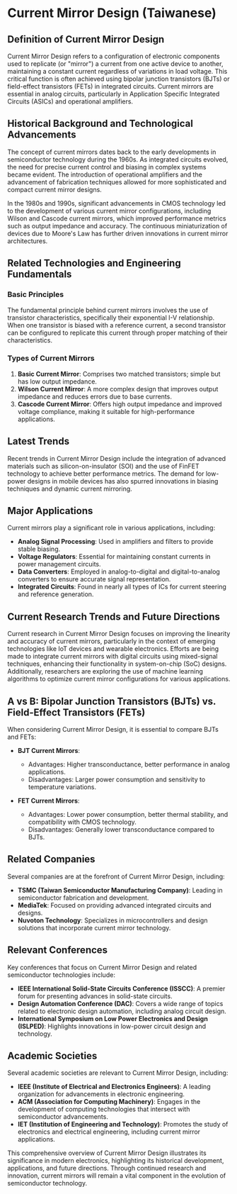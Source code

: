 # Current Mirror Design (Taiwanese)

## Definition of Current Mirror Design
Current Mirror Design refers to a configuration of electronic components used to replicate (or "mirror") a current from one active device to another, maintaining a constant current regardless of variations in load voltage. This critical function is often achieved using bipolar junction transistors (BJTs) or field-effect transistors (FETs) in integrated circuits. Current mirrors are essential in analog circuits, particularly in Application Specific Integrated Circuits (ASICs) and operational amplifiers.

## Historical Background and Technological Advancements
The concept of current mirrors dates back to the early developments in semiconductor technology during the 1960s. As integrated circuits evolved, the need for precise current control and biasing in complex systems became evident. The introduction of operational amplifiers and the advancement of fabrication techniques allowed for more sophisticated and compact current mirror designs.

In the 1980s and 1990s, significant advancements in CMOS technology led to the development of various current mirror configurations, including Wilson and Cascode current mirrors, which improved performance metrics such as output impedance and accuracy. The continuous miniaturization of devices due to Moore's Law has further driven innovations in current mirror architectures.

## Related Technologies and Engineering Fundamentals

### Basic Principles
The fundamental principle behind current mirrors involves the use of transistor characteristics, specifically their exponential I-V relationship. When one transistor is biased with a reference current, a second transistor can be configured to replicate this current through proper matching of their characteristics.

### Types of Current Mirrors
1. **Basic Current Mirror**: Comprises two matched transistors; simple but has low output impedance.
2. **Wilson Current Mirror**: A more complex design that improves output impedance and reduces errors due to base currents.
3. **Cascode Current Mirror**: Offers high output impedance and improved voltage compliance, making it suitable for high-performance applications.

## Latest Trends
Recent trends in Current Mirror Design include the integration of advanced materials such as silicon-on-insulator (SOI) and the use of FinFET technology to achieve better performance metrics. The demand for low-power designs in mobile devices has also spurred innovations in biasing techniques and dynamic current mirroring.

## Major Applications
Current mirrors play a significant role in various applications, including:
- **Analog Signal Processing**: Used in amplifiers and filters to provide stable biasing.
- **Voltage Regulators**: Essential for maintaining constant currents in power management circuits.
- **Data Converters**: Employed in analog-to-digital and digital-to-analog converters to ensure accurate signal representation.
- **Integrated Circuits**: Found in nearly all types of ICs for current steering and reference generation.

## Current Research Trends and Future Directions
Current research in Current Mirror Design focuses on improving the linearity and accuracy of current mirrors, particularly in the context of emerging technologies like IoT devices and wearable electronics. Efforts are being made to integrate current mirrors with digital circuits using mixed-signal techniques, enhancing their functionality in system-on-chip (SoC) designs. Additionally, researchers are exploring the use of machine learning algorithms to optimize current mirror configurations for various applications.

## A vs B: Bipolar Junction Transistors (BJTs) vs. Field-Effect Transistors (FETs)
When considering Current Mirror Design, it is essential to compare BJTs and FETs:

- **BJT Current Mirrors**:
  - Advantages: Higher transconductance, better performance in analog applications.
  - Disadvantages: Larger power consumption and sensitivity to temperature variations.

- **FET Current Mirrors**:
  - Advantages: Lower power consumption, better thermal stability, and compatibility with CMOS technology.
  - Disadvantages: Generally lower transconductance compared to BJTs.

## Related Companies
Several companies are at the forefront of Current Mirror Design, including:
- **TSMC (Taiwan Semiconductor Manufacturing Company)**: Leading in semiconductor fabrication and development.
- **MediaTek**: Focused on providing advanced integrated circuits and designs.
- **Nuvoton Technology**: Specializes in microcontrollers and design solutions that incorporate current mirror technology.

## Relevant Conferences
Key conferences that focus on Current Mirror Design and related semiconductor technologies include:
- **IEEE International Solid-State Circuits Conference (ISSCC)**: A premier forum for presenting advances in solid-state circuits.
- **Design Automation Conference (DAC)**: Covers a wide range of topics related to electronic design automation, including analog circuit design.
- **International Symposium on Low Power Electronics and Design (ISLPED)**: Highlights innovations in low-power circuit design and technology.

## Academic Societies
Several academic societies are relevant to Current Mirror Design, including:
- **IEEE (Institute of Electrical and Electronics Engineers)**: A leading organization for advancements in electronic engineering.
- **ACM (Association for Computing Machinery)**: Engages in the development of computing technologies that intersect with semiconductor advancements.
- **IET (Institution of Engineering and Technology)**: Promotes the study of electronics and electrical engineering, including current mirror applications.

This comprehensive overview of Current Mirror Design illustrates its significance in modern electronics, highlighting its historical development, applications, and future directions. Through continued research and innovation, current mirrors will remain a vital component in the evolution of semiconductor technology.